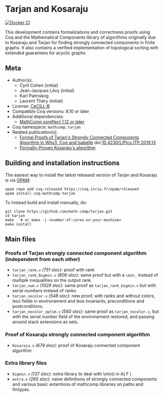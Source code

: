 <!---
This file was generated from `meta.yml`, please do not edit manually.
Follow the instructions on https://github.com/coq-community/templates to regenerate.
--->
# Tarjan and Kosaraju

[![Docker CI][docker-action-shield]][docker-action-link]

[docker-action-shield]: https://github.com/math-comp/tarjan/workflows/Docker%20CI/badge.svg?branch=master
[docker-action-link]: https://github.com/math-comp/tarjan/actions?query=workflow:"Docker%20CI"




This development contains formalizations and correctness proofs using Coq and the Mathematical
Components library of algorithms originally due to Kosaraju and Tarjan for finding strongly
connected components in finite graphs. It also contains a verified implementation of topological
sorting with extended guarantees for acyclic graphs.

## Meta

- Author(s):
  - Cyril Cohen (initial)
  - Jean-Jacques Lévy (initial)
  - Karl Palmskog
  - Laurent Théry (initial)
- License: [CeCILL-B](CeCILL-B)
- Compatible Coq versions: 8.10 or later
- Additional dependencies:
  - [MathComp ssreflect 1.12 or later](https://math-comp.github.io)
- Coq namespace: `mathcomp.tarjan`
- Related publication(s):
  - [Formal Proofs of Tarjan's Strongly Connected Components Algorithm in Why3, Coq and Isabelle](https://hal.inria.fr/hal-01906155) doi:[10.4230/LIPIcs.ITP.2019.13](https://doi.org/10.4230/LIPIcs.ITP.2019.13)
  - [Formally-Proven Kosaraju's algorithm](https://hal.inria.fr/hal-01095533) 

## Building and installation instructions

The easiest way to install the latest released version of Tarjan and Kosaraju
is via [OPAM](https://opam.ocaml.org/doc/Install.html):

```shell
opam repo add coq-released https://coq.inria.fr/opam/released
opam install coq-mathcomp-tarjan
```

To instead build and install manually, do:

``` shell
git clone https://github.com/math-comp/tarjan.git
cd tarjan
make   # or make -j <number-of-cores-on-your-machine> 
make install
```


## Main files

### Proofs of Tarjan strongly connected component algorithm (independent from each other)
* `tarjan_rank.v` *(751 sloc)*: proof with rank
* `tarjan_rank_bigmin.v` *(806 sloc)*: same proof but with a `\min_` instead of multiple inequalities on the output rank
* `tarjan_num.v` *(1029 sloc)*: same proof as `tarjan_rank_bigmin.v` but with serial numbers instead of ranks
* `tarjan_nocolor.v` *(548 sloc)*: new proof, with ranks and without colors, less fields in environement and less invariants, preconditions and postconditions.
* `tarjan_nocolor_optim.v` *(560 sloc)*: same proof as `tarjan_nocolor.v`, but with the serial number field of the environement restored, and passing around stack extensions as sets.

### Proof of Kosaraju strongly connected component algorithm
* `Kosaraju.v` *(679 sloc)*: proof of Kosaraju connected component algorithm

### Extra library files
* `bigmin.v` *(137 sloc)*: extra library to deal with \min(i in A) F i
* `extra.v` *(265 sloc)*: naive definitions of strongly connected components and various basic extentions of mathcomp libraries on paths and fintypes.
